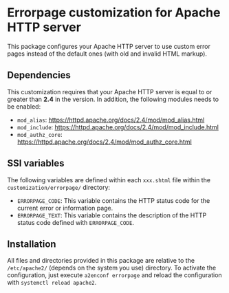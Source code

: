 # Errorpage customization for Apache HTTP server
This package configures your Apache HTTP server to use custom error pages instead of the default ones (with old and invalid HTML markup).

## Dependencies
This customization requires that your Apache HTTP server is equal to or greater than **2.4** in the version. In addition, the following modules needs to be enabled:

* `mod_alias`: <https://httpd.apache.org/docs/2.4/mod/mod_alias.html>
* `mod_include`: <https://httpd.apache.org/docs/2.4/mod/mod_include.html>
* `mod_authz_core`: <https://httpd.apache.org/docs/2.4/mod/mod_authz_core.html>

## SSI variables
The following variables are defined within each `xxx.shtml` file within the `customization/errorpage/` directory:

* `ERRORPAGE_CODE`: This variable contains the HTTP status code for the current error or information page.
* `ERRORPAGE_TEXT`: This variable contains the description of the HTTP status code defined with `ERRORPAGE_CODE`.

## Installation
All files and directories provided in this package are relative to the `/etc/apache2/` (depends on the system you use) directory. To activate the configuration, just execute `a2enconf errorpage` and reload the configuration with `systemctl reload apache2`.